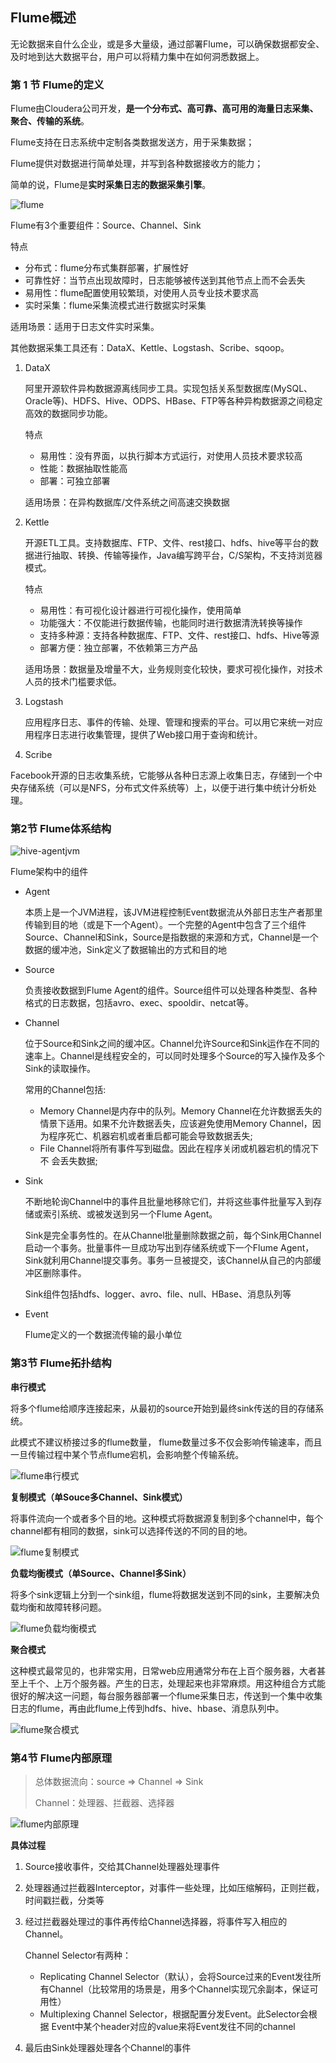## Flume概述

无论数据来自什么企业，或是多大量级，通过部署Flume，可以确保数据都安全、及时地到达大数据平台，用户可以将精力集中在如何洞悉数据上。 

### **第** **1** **节** Flume的定义

Flume由Cloudera公司开发，**是一个分布式、高可靠、高可用的海量日志采集、聚合、传输的系统**。

Flume支持在日志系统中定制各类数据发送方，用于采集数据；

Flume提供对数据进行简单处理，并写到各种数据接收方的能力；

简单的说，Flume是**实时采集日志的数据采集引擎**。 

![flume](./imgs/flume.png)

Flume有3个重要组件：Source、Channel、Sink

特点

- 分布式：flume分布式集群部署，扩展性好
- 可靠性好：当节点出现故障时，日志能够被传送到其他节点上而不会丢失
- 易用性：flume配置使用较繁琐，对使用人员专业技术要求高
- 实时采集：flume采集流模式进行数据实时采集 

适用场景：适用于日志文件实时采集。 

其他数据采集工具还有：DataX、Kettle、Logstash、Scribe、sqoop。 

1. DataX

   阿里开源软件异构数据源离线同步工具。实现包括关系型数据库(MySQL、 Oracle等)、HDFS、Hive、ODPS、HBase、FTP等各种异构数据源之间稳定高效的数据同步功能。 

   特点

   - 易用性：没有界面，以执行脚本方式运行，对使用人员技术要求较高
   - 性能：数据抽取性能高
   - 部署：可独立部署 

   适用场景：在异构数据库/文件系统之间高速交换数据 

2. Kettle

   开源ETL工具。支持数据库、FTP、文件、rest接口、hdfs、hive等平台的数据进行抽取、转换、传输等操作，Java编写跨平台，C/S架构，不支持浏览器模式。

   特点

   - 易用性：有可视化设计器进行可视化操作，使用简单
   - 功能强大：不仅能进行数据传输，也能同时进行数据清洗转换等操作
   - 支持多种源：支持各种数据库、FTP、文件、rest接口、hdfs、Hive等源
   - 部署方便：独立部署，不依赖第三方产品 

   适用场景：数据量及增量不大，业务规则变化较快，要求可视化操作，对技术人员的技术门槛要求低。

3. Logstash

   应用程序日志、事件的传输、处理、管理和搜索的平台。可以用它来统一对应用程序日志进行收集管理，提供了Web接口用于查询和统计。


4. Scribe

  Facebook开源的日志收集系统，它能够从各种日志源上收集日志，存储到一个中央存储系统（可以是NFS，分布式文件系统等）上，以便于进行集中统计分析处理。

### 第2节 Flume体系结构

![hive-agentjvm](./imgs/flume-AgentJVM.png)

Flume架构中的组件

- Agent

  本质上是一个JVM进程，该JVM进程控制Event数据流从外部日志生产者那里传输到目的地（或是下一个Agent）。一个完整的Agent中包含了三个组件Source、Channel和Sink，Source是指数据的来源和方式，Channel是一个数据的缓冲池，Sink定义了数据输出的方式和目的地 

- Source

  负责接收数据到Flume Agent的组件。Source组件可以处理各种类型、各种格式的日志数据，包括avro、exec、spooldir、netcat等。 

- Channel

  位于Source和Sink之间的缓冲区。Channel允许Source和Sink运作在不同的速率上。Channel是线程安全的，可以同时处理多个Source的写入操作及多个Sink的读取操作。

  常用的Channel包括: 

  - Memory Channel是内存中的队列。Memory Channel在允许数据丢失的情景下适用。如果不允许数据丢失，应该避免使用Memory Channel，因为程序死亡、机器宕机或者重启都可能会导致数据丢失;
  - File Channel将所有事件写到磁盘。因此在程序关闭或机器宕机的情况下不 会丢失数据; 

- Sink

  不断地轮询Channel中的事件且批量地移除它们，并将这些事件批量写入到存储或索引系统、或被发送到另一个Flume Agent。 

  Sink是完全事务性的。在从Channel批量删除数据之前，每个Sink用Channel启动一个事务。批量事件一旦成功写出到存储系统或下一个Flume Agent，Sink就利用Channel提交事务。事务一旦被提交，该Channel从自己的内部缓冲区删除事件。 

  Sink组件包括hdfs、logger、avro、file、null、HBase、消息队列等

- Event

  Flume定义的一个数据流传输的最小单位 

### 第3节 Flume拓扑结构

**串行模式** 

将多个flume给顺序连接起来，从最初的source开始到最终sink传送的目的存储系统。 

此模式不建议桥接过多的flume数量， flume数量过多不仅会影响传输速率，而且一旦传输过程中某个节点flume宕机，会影响整个传输系统。 

![flume串行模式](./imgs/flume串行模式.png)

**复制模式（单Souce多Channel、Sink模式）**

将事件流向一个或者多个目的地。这种模式将数据源复制到多个channel中，每个channel都有相同的数据，sink可以选择传送的不同的目的地。 

![flume复制模式](./imgs/flume复制模式.png)

**负载均衡模式（单Source、Channel多Sink）** 

将多个sink逻辑上分到一个sink组，flume将数据发送到不同的sink，主要解决负载均衡和故障转移问题。 

![flume负载均衡模式](./imgs/flume负载均衡模式.png)

**聚合模式** 

这种模式最常见的，也非常实用，日常web应用通常分布在上百个服务器，大者甚至上千个、上万个服务器。产生的日志，处理起来也非常麻烦。用这种组合方式能很好的解决这一问题，每台服务器部署一个flume采集日志，传送到一个集中收集日志的flume，再由此flume上传到hdfs、hive、hbase、消息队列中。 

![flume聚合模式](./imgs/flume聚合模式.png)

### 第4节 Flume内部原理

> 总体数据流向：source => Channel => Sink
>
> Channel：处理器、拦截器、选择器

![flume内部原理](./imgs/flume内部原理.png)

**具体过程** 

1. Source接收事件，交给其Channel处理器处理事件

2. 处理器通过拦截器Interceptor，对事件一些处理，比如压缩解码，正则拦截，时间戳拦截，分类等

3. 经过拦截器处理过的事件再传给Channel选择器，将事件写入相应的Channel。 

   Channel Selector有两种：

   - Replicating Channel Selector（默认），会将Source过来的Event发往所有Channel（比较常用的场景是，用多个Channel实现冗余副本，保证可用性）
   - Multiplexing Channel Selector，根据配置分发Event。此Selector会根据 Event中某个header对应的value来将Event发往不同的channel

4. 最后由Sink处理器处理各个Channel的事件

